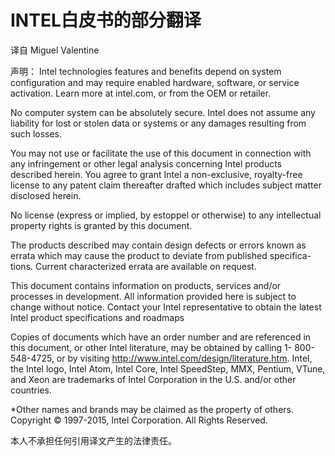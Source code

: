 # INTEL白皮书的部分翻译
译自 Miguel Valentine

声明：
Intel technologies features and benefits depend on system configuration and may require enabled hardware, software, or service activation. Learn more at intel.com, or from the OEM or retailer.

No computer system can be absolutely secure. Intel does not assume any liability for lost or stolen data or systems or any damages resulting from such losses.

You may not use or facilitate the use of this document in connection with any infringement or other legal analysis concerning Intel products described herein. You agree to grant Intel a non-exclusive, royalty-free license to any patent claim thereafter drafted which includes subject matter disclosed herein.

No license (express or implied, by estoppel or otherwise) to any intellectual property rights is granted by this document.

The products described may contain design defects or errors known as errata which may cause the product to deviate from published specifica- tions. Current characterized errata are available on request.

This document contains information on products, services and/or processes in development. All information provided here is subject to change without notice. Contact your Intel representative to obtain the latest Intel product specifications and roadmaps

Copies of documents which have an order number and are referenced in this document, or other Intel literature, may be obtained by calling 1- 800-548-4725, or by visiting http://www.intel.com/design/literature.htm.
Intel, the Intel logo, Intel Atom, Intel Core, Intel SpeedStep, MMX, Pentium, VTune, and Xeon are trademarks of Intel Corporation in the U.S. and/or other countries.

*Other names and brands may be claimed as the property of others. Copyright © 1997-2015, Intel Corporation. All Rights Reserved.

本人不承担任何引用译文产生的法律责任。